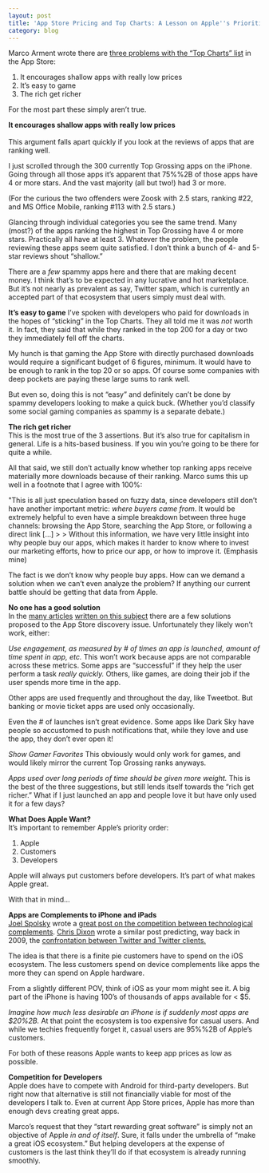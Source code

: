 ```yaml
---
layout: post
title: 'App Store Pricing and Top Charts: A Lesson on Apple''s Priorities'
category: blog
---
```


Marco Arment wrote there are [three problems with the “Top Charts” list][1] in the App Store:

1. It encourages shallow apps with really low prices 
2. It’s easy to game 
3. The rich get richer

For the most part these simply aren’t true.

**It encourages shallow apps with really low prices**<br>	
This argument falls apart quickly if you look at the reviews of apps that are ranking well.

I just scrolled through the 300 currently Top Grossing apps on the iPhone. Going through all those apps it’s apparent that 75%%2B of those apps have 4 or more stars. And the vast majority (all but two!) had 3 or more.

(For the curious the two offenders were Zoosk with 2.5 stars, ranking #22, and MS Office Mobile, ranking #113 with 2.5 stars.)

Glancing through individual categories you see the same trend. Many (most?) of the apps ranking the highest in Top Grossing have 4 or more stars. Practically all have at least 3. Whatever the problem, the people reviewing these apps seem quite satisfied. I don’t think a bunch of 4- and 5-star reviews shout “shallow.”

There are a *few* spammy apps here and there that are making decent money. I think that’s to be expected in any lucrative and hot marketplace. But it’s not nearly as prevalent as say, Twitter spam, which is currently an accepted part of that ecosystem that users simply must deal with.

**It’s easy to game**
I’ve spoken with developers who paid for downloads in the hopes of “sticking” in the Top Charts. They all told me it was _not_ worth it. In fact, they said that while they ranked in the top 200 for a day or two they immediately fell off the charts.

My hunch is that gaming the App Store with directly purchased downloads would require a significant budget of 6 figures, minimum. It would have to be enough to rank in the top 20 or so apps. Of course some companies with deep pockets are paying these large sums to rank well.

But even so, doing this is not “easy” and definitely can’t be done by spammy developers looking to make a quick buck. (Whether you’d classify some social gaming companies as spammy is a separate debate.)

 **The rich get richer**  
This is the most true of the 3 assertions. But it’s also true for capitalism in general. Life is a hits-based business. If you win you’re going to be there for quite a while.

All that said, we still don’t actually know whether top ranking apps receive materially more downloads because of their ranking. Marco sums this up well in a footnote that I agree with 100%:

"This is all just speculation based on fuzzy data, since developers still don’t have another important metric: _where buyers came from_. It would be extremely helpful to even have a simple breakdown between three huge channels: browsing the App Store, searching the App Store, or following a direct link […]
&gt;
&gt; Without this information, we have very little insight into why people buy our apps, which makes it harder to know where to invest our marketing efforts, how to price our app, or how to improve it. (Emphasis mine)

The fact is we don’t know why people buy apps. How can we demand a solution when we can’t even analyze the problem? If anything our current battle should be getting that data from Apple.

**No one has a good solution**<br>
In the [many articles][2] [written on this subject][3] there are a few solutions proposed to the App Store discovery issue. Unfortunately they likely won’t work, either:

_Use engagement, as measured by # of times an app is launched, amount of time spent in app, etc._ This won’t work because apps are not comparable across these metrics. Some apps are “successful” if they help the user perform a task _really quickly._ Others, like games, are doing their job if the user spends more time in the app.

Other apps are used frequently and throughout the day, like Tweetbot. But banking or movie ticket apps are used only occasionally.

Even the # of launches isn’t great evidence. Some apps like Dark Sky have people so accustomed to push notifications that, while they love and use the app, they don’t ever open it!

_Show Gamer Favorites_ This obviously would only work for games, and would likely mirror the current Top Grossing ranks anyways.

_Apps used over long periods of time should be given more weight._ This is the best of the three suggestions, but still lends itself towards the “rich get richer.” What if I just launched an app and people love it but have only used it for a few days?

**What Does Apple Want?**<br>
It’s important to remember Apple’s priority order: 
1. Apple 
2. Customers 
3. Developers

Apple will always put customers before developers. It’s part of what makes Apple great.

With that in mind…

**Apps are Complements to iPhone and iPads** <br>
[Joel Spolsky][4] wrote a [great post on the competition between technological complements][5]. [Chris Dixon][6] wrote a similar post predicting, way back in 2009, the [confrontation between Twitter and Twitter clients.][7]

The idea is that there is a finite pie customers have to spend on the iOS ecosystem. The less customers spend on device complements like apps the more they can spend on Apple hardware.

From a slightly different POV, think of iOS as your mom might see it. A big part of the iPhone is having 100’s of thousands of apps available for &lt; $5.

_Imagine how much less desirable an iPhone is if suddenly most apps are $20%2B._ At that point the ecosystem is too expensive for casual users. And while we techies frequently forget it, casual users are 95%%2B of Apple’s customers.

For both of these reasons Apple wants to keep app prices as low as possible.

**Competition for Developers** 
<br>Apple does have to compete with Android for third-party developers. But right now that alternative is still not financially viable for most of the developers I talk to. Even at current App Store prices, Apple has more than enough devs creating great apps.

Marco’s request that they “start rewarding great software” is simply not an objective of Apple _in and of itself_. Sure, it falls under the umbrella of “make a great iOS ecosystem.” But helping developers at the expense of customers is the last think they’ll do if that ecosystem is already running smoothly.

   [1]: http://www.marco.org/2013/06/17/app-store-top-lists
   [2]: http://johnaugust.com/2013/topping-the-charts-and-racing-to-the-bottom
   [3]: http://iphoneincubator.com/blog/app-store/john-august-get-rid-of-the-app-store-charts
   [4]: https://twitter.com/spolsky
   [5]: http://www.joelonsoftware.com/articles/StrategyLetterV.html
   [6]: https://twitter.com/cdixon
   [7]: http://cdixon.org/2009/09/14/the-inevitable-showdown-between-twitter-and-twitter-apps/
